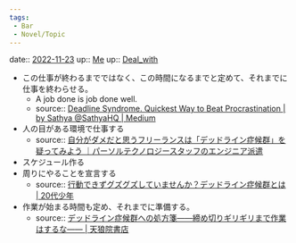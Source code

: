 ```yaml
---
tags:
 - Bar
 - Novel/Topic
---
```


date:: [2022-11-23](Daily_Note/2022-11-23.md)
up:: [Me](../Chaos/Me.md)
up:: [Deal_with](Deal_with.md)

- この仕事が終わるまでではなく、この時間になるまでと定めて、それまでに仕事を終わらせる。
	- A job done is job done well.
	- source:: [Deadline Syndrome. Quickest Way to Beat Procrastination | by Sathya @SathyaHQ | Medium](https://sathyanands.medium.com/deadline-syndrome-d9d40c5ceb79)
- 人の目がある環境で仕事する
	- source:: [自分がダメだと思うフリーランスは「デッドライン症候群」を疑ってみよう ｜パーソルテクノロジースタッフのエンジニア派遣](https://persol-tech-s.co.jp/hatalabo/it_engineer/289.html)
- スケジュール作る
- 周りにやることを宣言する
	- source:: [行動できずグズグズしていませんか？デッドライン症候群とは | 20代少年](https://plutrablog.com/deadlinesyndrome-2017-7-25/)
- 作業が始まる時間も定め、それまでに準備する。
	- source:: [デッドライン症候群への処方箋――締め切りギリギリまで作業はするな―― | 天狼院書店](https://tenro-in.com/mediagp/209369/)